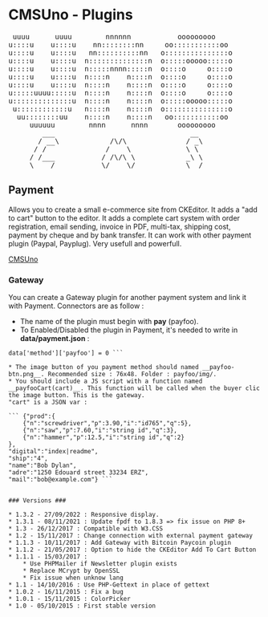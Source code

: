 CMSUno - Plugins
================

<pre>
 uuuu      uuuu        nnnnnn           ooooooooo
u::::u    u::::u    nn::::::::nn     oo:::::::::::oo
u::::u    u::::u   nn::::::::::nn   o:::::::::::::::o
u::::u    u::::u  n::::::::::::::n  o:::::ooooo:::::o
u::::u    u::::u  n:::::nnnn:::::n  o::::o     o::::o
u::::u    u::::u  n::::n    n::::n  o::::o     o::::o
u::::u    u::::u  n::::n    n::::n  o::::o     o::::o
u:::::uuuu:::::u  n::::n    n::::n  o::::o     o::::o
u::::::::::::::u  n::::n    n::::n  o:::::ooooo:::::o
 u::::::::::::u   n::::n    n::::n  o:::::::::::::::o
  uu::::::::uu    n::::n    n::::n   oo:::::::::::oo
     uuuuuu        nnnn      nnnn       ooooooooo
        ___                                __
       / __\            /\/\              / _\
      / /              /    \             \ \
     / /___           / /\/\ \            _\ \
     \____/           \/    \/            \__/
</pre>

## Payment ##

Allows you to create a small e-commerce site from CKEditor.
It adds a "add to cart" button to the editor.
It adds a complete cart system with order registration, email sending, invoice in PDF, multi-tax, shipping cost, payment by cheque and by bank transfer.
It can work with other payment plugin (Paypal, Payplug).
Very usefull and powerfull.

[CMSUno](https://github.com/boiteasite/cmsuno)

### Gateway ###

You can create a Gateway plugin for another payment system and link it with Payment. Connectors are as follow :

* The name of the plugin must begin with __pay__ (payfoo).
* To Enabled/Disabled the plugin in Payment, it's needed to write in __data/payment.json__ : 

``` data['method']['payfoo'] = 1
data['method']['payfoo'] = 0 ```

* The image button of you payment method should named __payfoo-btn.png__. Recommended size : 76x48. Folder : payfoo/img/.
* You should include a JS script with a function named __payfooCart(cart)__. This function will be called when the buyer clic the image button. This is the gateway.
"cart" is a JSON var :

``` {"prod":{
	{"n":"screwdriver","p":3.90,"i":"id765","q":5},
	{"n":"saw","p":7.60,"i":"string id","q":3},
	{"n":"hammer","p":12.5,"i":"string id","q":2}
},
"digital":"index|readme",
"ship":"4",
"name":"Bob Dylan",
"adre":"1250 Edouard street 33234 ERZ",
"mail":"bob@example.com"} ```


### Versions ###

* 1.3.2 - 27/09/2022 : Responsive display.
* 1.3.1 - 08/11/2021 : Update fpdf to 1.8.3 => fix issue on PHP 8+
* 1.3 - 26/12/2017 : Compatible with W3.CSS
* 1.2 - 15/11/2017 : Change connection with external payment gateway
* 1.1.3 - 10/11/2017 : Add Gateway with Bitcoin Paycoin plugin
* 1.1.2 - 21/05/2017 : Option to hide the CKEditor Add To Cart Button
* 1.1.1 - 15/03/2017 :
	* Use PHPMailer if Newsletter plugin exists
	* Replace MCrypt by OpenSSL
	* Fix issue when unknow lang
* 1.1 - 14/10/2016 : Use PHP-Gettext in place of gettext
* 1.0.2 - 16/11/2015 : Fix a bug
* 1.0.1 - 15/11/2015 : ColorPicker
* 1.0 - 05/10/2015 : First stable version